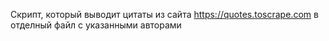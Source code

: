 Скрипт, который выводит цитаты из сайта https://quotes.toscrape.com в отделный файл с указанными авторами

